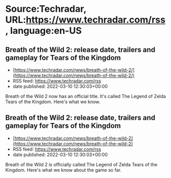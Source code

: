 # Source:Techradar, URL:https://www.techradar.com/rss, language:en-US

## Breath of the Wild 2: release date, trailers and gameplay for Tears of the Kingdom
 - [https://www.techradar.com/news/breath-of-the-wild-2/](https://www.techradar.com/news/breath-of-the-wild-2/)
 - RSS feed: https://www.techradar.com/rss
 - date published: 2022-03-10 12:30:03+00:00

Breath of the Wild 2 now has an official title. It's called The Legend of Zelda Tears of the Kingdom. Here's what we know.

## Breath of the Wild 2: release date, trailers and gameplay for Tears of the Kingdom
 - [https://www.techradar.com/news/breath-of-the-wild-2](https://www.techradar.com/news/breath-of-the-wild-2)
 - RSS feed: https://www.techradar.com/rss
 - date published: 2022-03-10 12:30:03+00:00

Breath of the Wild 2 is officially called The Legend of Zelda Tears of the Kingdom. Here's what we know about the game so far.

